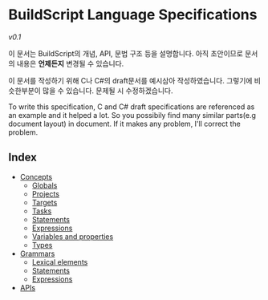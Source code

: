 <!--
Index.md
author: numver8638(numver8638@naver.com)

This file is part of BuildScript.

BuildScript is free and unencumbered software released into the public domain.

Anyone is free to copy, modify, publish, use, compile, sell, or
distribute this software, either in source code form or as a compiled
binary, for any purpose, commercial or non-commercial, and by any
means.

In jurisdictions that recognize copyright laws, the author or authors
of this software dedicate any and all copyright interest in the
software to the public domain. We make this dedication for the benefit
of the public at large and to the detriment of our heirs and
successors. We intend this dedication to be an overt act of
relinquishment in perpetuity of all present and future rights to this
software under copyright law.

THE SOFTWARE IS PROVIDED "AS IS", WITHOUT WARRANTY OF ANY KIND,
EXPRESS OR IMPLIED, INCLUDING BUT NOT LIMITED TO THE WARRANTIES OF
MERCHANTABILITY, FITNESS FOR A PARTICULAR PURPOSE AND NONINFRINGEMENT.
IN NO EVENT SHALL THE AUTHORS BE LIABLE FOR ANY CLAIM, DAMAGES OR
OTHER LIABILITY, WHETHER IN AN ACTION OF CONTRACT, TORT OR OTHERWISE,
ARISING FROM, OUT OF OR IN CONNECTION WITH THE SOFTWARE OR THE USE OR
OTHER DEALINGS IN THE SOFTWARE.

For more information, please refer to <http://unlicense.org>
-->

BuildScript Language Specifications
=======================================
_v0.1_

이 문서는 BuildScript의 개념, API, 문법 구조 등을 설명합니다. 아직 초안이므로 문서의 내용은 __언제든지__ 변경될 수 있습니다.

이 문서를 작성하기 위해 C나 C#의 draft문서를 예시삼아 작성하였습니다. 그렇기에 비슷한부분이 많을 수 있습니다. 문제될 시 수정하겠습니다.

To write this specification, C and C# draft specifications are referenced as an example and it helped a lot. So you possibily find many similar parts(e.g document layout) in document. If it makes any problem, I'll correct the problem.

Index
---------------------------------------
* [Concepts](Concepts.md)
    * [Globals](Concepts.md#globals)
    * [Projects](Concepts.md#projects)
    * [Targets](Concepts.md#targets)
    * [Tasks](Concepts.md#tasks)
    * [Statements](Concepts.md#statements)
    * [Expressions](Concepts.md#expressions)
    * [Variables and properties](Concepts.md#variables-and-properties)
    * [Types](Concepts.md#types)
* [Grammars](Grammars.md)
    * [Lexical elements](Grammars.md#lexical-elements)
    * [Statements](Grammars.md#statements)
    * [Expressions](Grammars.md#expressions)
* [APIs](Apis.md)

